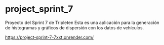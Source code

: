 # project_sprint_7
Proyecto del Sprint 7 de Tripleten
Esta es una aplicación para la generación de histogramas y gráficos de dispersión con los datos de vehículos.

https://project-sprint-7-7xxt.onrender.com/
